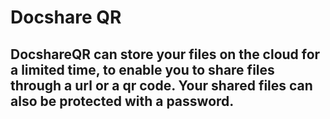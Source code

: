 # Docshare QR

## DocshareQR can store your files on the cloud for a limited time, to enable you to share files through a url or a qr code. Your shared files can also be protected with a password.
